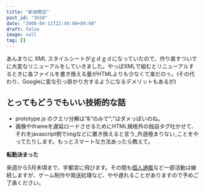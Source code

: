 ```yaml
---
title: "新装開店"
post_id: "3658"
date: "2008-04-11T22:49:00+09:00"
draft: false
image: null
tag: []
---
```


あんまりに XML スタイルシートがｇｄｇｄになっていたので、作り直すついでに大変なリニューアルをしていきました。やっぱXMLで組むとリニューアルするときに各ファイルを書き換える量がHTMLよりも少なくて楽だのぅ。(その代わり、Googleに変な引っ掛かり方するようになるデメリットもあるが)

## とってもどうでもいい技術的な話

* prototype.js のクエリ分解は“&”のみで“;”はダメっぽいのね。
* 画像やiframeを遅延ロードさせるためにHTML規格外の独自タグ吐かせて、それをjavascript側でimgなどに置き換えると言う_外道極まりない_ことをやってたりします。もっとスマートな方法あったら教えて。

**転勤決まった** 

来週から5月末頃まで、宇都宮に飛びます。その間も[個人通販](http://e.danmaq.com/)など一部活動は継続しますが、ゲーム制作や発送処理など、やや遅れることがありますので予めご了承ください。
